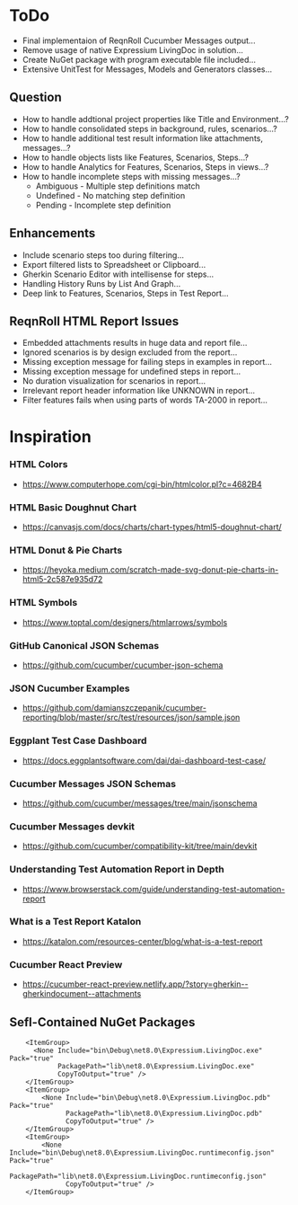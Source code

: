 # ToDo
* Final implementaion of ReqnRoll Cucumber Messages output...
* Remove usage of native Expressium LivingDoc in solution...
* Create NuGet package with program executable file included...
* Extensive UnitTest for Messages, Models and Generators classes...

## Question
* How to handle addtional project properties like Title and Environment...?
* How to handle consolidated steps in background, rules, scenarios...?
* How to handle additional test result information like attachments, messages...?
* How to handle objects lists like Features, Scenarios, Steps...?
* How to handle Analytics for Features, Scenarios, Steps in views...? 
* How to handle incomplete steps with missing messages...?
    * Ambiguous - Multiple step definitions match
    * Undefined - No matching step definition
    * Pending - Incomplete step definition

## Enhancements
* Include scenario steps too during filtering...
* Export filtered lists to Spreadsheet or Clipboard... 
* Gherkin Scenario Editor with intellisense for steps...
* Handling History Runs by List And Graph...
* Deep link to Features, Scenarios, Steps in Test Report...


## ReqnRoll HTML Report Issues
* Embedded attachments results in huge data and report file...
* Ignored scenarios is by design excluded from the report...
* Missing exception message for failing steps in examples in report...
* Missing exception message for undefined steps in report...
* No duration visualization for scenarios in report...
* Irrelevant report header information like UNKNOWN in report...
* Filter features fails when using parts of words TA-2000 in report...


# Inspiration

### HTML Colors
* https://www.computerhope.com/cgi-bin/htmlcolor.pl?c=4682B4

### HTML Basic Doughnut Chart
* https://canvasjs.com/docs/charts/chart-types/html5-doughnut-chart/

### HTML Donut & Pie Charts
* https://heyoka.medium.com/scratch-made-svg-donut-pie-charts-in-html5-2c587e935d72

### HTML Symbols
* https://www.toptal.com/designers/htmlarrows/symbols

### GitHub Canonical JSON Schemas
* https://github.com/cucumber/cucumber-json-schema

### JSON Cucumber Examples
* https://github.com/damianszczepanik/cucumber-reporting/blob/master/src/test/resources/json/sample.json

### Eggplant Test Case Dashboard
* https://docs.eggplantsoftware.com/dai/dai-dashboard-test-case/

### Cucumber Messages JSON Schemas
* https://github.com/cucumber/messages/tree/main/jsonschema

### Cucumber Messages devkit
* https://github.com/cucumber/compatibility-kit/tree/main/devkit

### Understanding Test Automation Report in Depth
* https://www.browserstack.com/guide/understanding-test-automation-report 

### What is a Test Report Katalon
* https://katalon.com/resources-center/blog/what-is-a-test-report

### Cucumber React Preview
* https://cucumber-react-preview.netlify.app/?story=gherkin--gherkindocument--attachments


## Sefl-Contained NuGet Packages
```
	<ItemGroup>
	  <None Include="bin\Debug\net8.0\Expressium.LivingDoc.exe" Pack="true" 
			PackagePath="lib\net8.0\Expressium.LivingDoc.exe"
			CopyToOutput="true" />
	</ItemGroup>
	<ItemGroup>
		<None Include="bin\Debug\net8.0\Expressium.LivingDoc.pdb" Pack="true"
			  PackagePath="lib\net8.0\Expressium.LivingDoc.pdb"
			  CopyToOutput="true" />
	</ItemGroup>
	<ItemGroup>
		<None Include="bin\Debug\net8.0\Expressium.LivingDoc.runtimeconfig.json" Pack="true"
			  PackagePath="lib\net8.0\Expressium.LivingDoc.runtimeconfig.json"
			  CopyToOutput="true" />
	</ItemGroup>
```